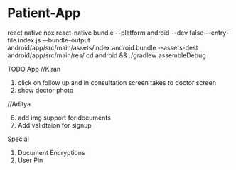 # Patient-App

react native
npx react-native bundle --platform android --dev false --entry-file index.js --bundle-output android/app/src/main/assets/index.android.bundle --assets-dest android/app/src/main/res/
cd android && ./gradlew assembleDebug

TODO
App
//Kiran

1. click on follow up and in consultation screen takes to doctor screen
2. show doctor photo

//Aditya

6. add img support for documents
7. Add validtaion for signup

Special

1. Document Encryptions
2. User Pin
